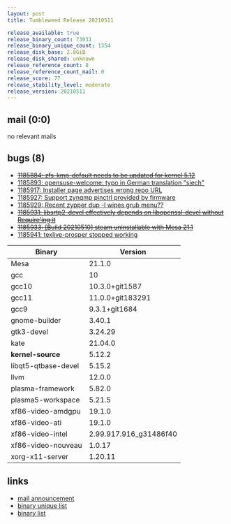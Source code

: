 ```yaml
---
layout: post
title: Tumbleweed Release 20210511

release_available: true
release_binary_count: 73031
release_binary_unique_count: 1354
release_disk_base: 2.8GiB
release_disk_shared: unknown
release_reference_count: 8
release_reference_count_mail: 0
release_score: 77
release_stability_level: moderate
release_version: 20210511
---
```


## mail (0:0)

no relevant mails

## bugs (8)

<!--more-->

- ~~[1185884: zfs-kmp-default needs to be updated for kernel 5.12](https://bugzilla.opensuse.org/show_bug.cgi?id=1185884)~~
- [1185893: opensuse-welcome: typo in German translation "siech"](https://bugzilla.opensuse.org/show_bug.cgi?id=1185893)
- [1185917: Installer page advertises wrong repo URL](https://bugzilla.opensuse.org/show_bug.cgi?id=1185917)
- [1185927: Support zynqmp pinctrl provided by firmware](https://bugzilla.opensuse.org/show_bug.cgi?id=1185927)
- [1185929: Recent zypper dup -l wipes grub menu??](https://bugzilla.opensuse.org/show_bug.cgi?id=1185929)
- ~~[1185931: libsrtp2-devel effectively depends on libopenssl-devel without Require'ing it](https://bugzilla.opensuse.org/show_bug.cgi?id=1185931)~~
- ~~[1185933: \[Build 20210510\] steam uninstallable with Mesa 21.1](https://bugzilla.opensuse.org/show_bug.cgi?id=1185933)~~
- [1185941: texlive-prosper stopped working](https://bugzilla.opensuse.org/show_bug.cgi?id=1185941)

Binary | Version
--- | ---
Mesa | 21.1.0
gcc | 10
gcc10 | 10.3.0+git1587
gcc11 | 11.0.0+git183291
gcc9 | 9.3.1+git1684
gnome-builder | 3.40.1
gtk3-devel | 3.24.29
kate | 21.04.0
**kernel-source** | 5.12.2
libqt5-qtbase-devel | 5.15.2
llvm | 12.0.0
plasma-framework | 5.82.0
plasma5-workspace | 5.21.5
xf86-video-amdgpu | 19.1.0
xf86-video-ati | 19.1.0
xf86-video-intel | 2.99.917.916_g31486f40
xf86-video-nouveau | 1.0.17
xorg-x11-server | 1.20.11

## links

- [mail announcement](https://github.com/boombatower/tumbleweed-review/issues/10)
- [binary unique list](http://download.opensuse.org/history/20210511/rpm.unique.list)
- [binary list](http://download.opensuse.org/history/20210511/rpm.list)

